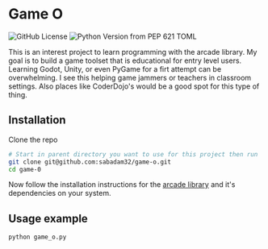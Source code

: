 # Game O

![GitHub License](https://img.shields.io/github/license/sabadam32/game-o?color=ff5733&labelColor=0e17b8)
![Python Version from PEP 621 TOML][version-url]

This is an interest project to learn programming with the arcade library.  My goal is to build a game toolset that is educational for entry level users.  
Learning Godot, Unity, or even PyGame for a firt attempt can be overwhelming.  I see this helping game jammers or teachers in classroom settings.  Also places like CoderDojo's would be a good spot for this type of thing.


## Installation

Clone the repo

```zsh
# Start in parent directory you want to use for this project then run
git clone git@github.com:sabadam32/game-o.git
cd game-0
```

Now follow the installation instructions for the [arcade library](https://api.arcade.academy/en/latest/install/index.html) and it's dependencies on your system.

## Usage example
```zsh
python game_o.py
```

<!-- Markdown link & img dfn's -->
[version-url]: https://img.shields.io/python/required-version-toml?tomlFilePath=https%3A%2F%2Fraw.githubusercontent.com%2Fsabadam32%2Fgame-o%2Fmain%2Fpyproject.toml&style=flat-square&logo=python&logoColor=ffde57&label=Python%20Version&labelColor=4584b6&color=ffde57&link=https%3A%2F%2Fwww.python.org%2Fdownloads%2Frelease%2Fpython-3118%2F
